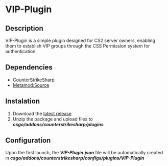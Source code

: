# VIP-Plugin

## Description
VIP-Plugin is a simple plugin designed for CS2 server owners, enabling them to establish VIP groups through the CSS Permission system for authentication.

## Dependencies
- [CounterStrikeSharp](https://github.com/roflmuffin/CounterStrikeSharp/releases)
- [Metamod:Source](https://www.sourcemm.net/downloads.php/?branch=master)

## Instalation
1. Download the [latest release](https://github.com/CS-GEJMERZY/VIP-Plugin/releases/latest)
2. Unzip the package and upload files to **_csgo/addons/counterstrikesharp/plugins_**

## Configuration
Upon the first launch, the **_VIP-Plugin.json_**  file will be automatically created in **_csgo/addons/counterstrikesharp/configs/plugins/VIP-Plugin_**